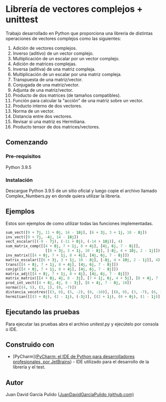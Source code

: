 # Librería de vectores complejos + unittest

Trabajo desarrollado en Python que proporciona una librería de distintas operaciones de vectores complejos como las siguientes:

1. Adición de vectores complejos.
2. Inverso (aditivo) de un vector complejo.
3. Multiplicación de un escalar por un vector complejo.
4. Adición de matrices complejas.
5. Inversa (aditiva) de una matriz compleja.
6. Multiplicación de un escalar por una matriz compleja.
7. Transpuesta de una matriz/vector.
8. Conjugada de una matriz/vector.
9. Adjunta de una matriz/vector.
10. Producto de dos matrices (de tamaños compatibles).
11. Función para calcular la "acción" de una matriz sobre un vector.
12. Producto interno de dos vectores.
13. Norma de un vector.
14. Distancia entre dos vectores.
15. Revisar si una matriz es Hermitiana.
16. Producto tensor de dos matrices/vectores.

## Comenzando 

### Pre-requisitos
Python 3.9.5

### Instalación
Descargue Python 3.9.5 de un sitio oficial y luego copie el archivo llamado Complex_Numbers.py en donde quiera utilizar la librería.

 ## Ejemplos

Estos son ejemplos de como utilizar todas las funciones implementadas. 


```python
sum_vect([9 + 7j, 11 + 0j, 14 - 18j], [6 + 3j, 3 + 1j, 10 - 8j])
inv_vect([9 + 7j, -4j, 14 - 18j])
vect_escalar([(-9 - 7j), (-11 + 0j), (-14 + 18j)], 4)
sum_matrix_comp([[4 + 8j, 7 + 1j, 8 + 4j], [4j, 6j, 7 - 8j]],
                  [[6 + 3j, 3 + 1j, 10 - 8j], [-8j, 4 + 10j, 2 - 1j]])
inv_matrix([[4 + 8j, 7 + 1j, 8 + 4j], [4j, 6j, 7 - 8j]])
matrix_escalar([[6 + 3j, 3 + 1j, 10 - 8j], [-8j, 4 + 10j, 2 - 1j]], 4)
trans([[4 + 8j, 7 + 1j, 8 + 4j], [4j, 6j, 7 - 8j]])
conjg([[4 + 8j, 7 + 1j, 8 + 4j], [4j, 6j, 7 - 8j]])
matrix_adj([[4 + 8j, 7 + 1j, 8 + 4j], [4j, 6j, 7 - 8j]])
matrix_matrix([[4 + 8j, 4j, 8 - 3j], [7 + 1j, 6j, 4 + 5j], [8 + 4j, 7 - 8j, 10]], [[6 + 3j, -8j, 5], [3 + 1j, 4 + 10j, 9j], [10 - 8j, 2 - 1j, 10 + 4.5j]])
prod_int_vect([4 + 8j, 4j, 8 - 3j], [8 + 4j, 7 - 8j, 10])
norma([(4, 5), (3, 1), (0, -7)])
distancia_vecotres([(3, 8), (5, -2), (8, -10)], [(8, 9), (3, -7), (6, 14)])
hermitian([[(3 + 0j), (2 - 1j), (-3j)], [(2 + 1j), (0 + 0j), (1 - 1j)], [(0 + 3j), (1 + 1j), (0 + 0j)]])
```

## Ejecutando las pruebas 

Para ejecutar las pruebas abra el archivo *unitest.py* y ejecútelo por consola o IDE.

## Construido con 

- [PyCharm]([PyCharm: el IDE de Python para desarrolladores profesionales, por JetBrains](https://www.jetbrains.com/es-es/pycharm/)) - IDE utilizado para el desarrollo de la librería y el test.

## Autor 

Juan David García Pulido ([JuanDavidGarciaPulido (github.com)](https://github.com/JuanDavidGarciaPulido)
